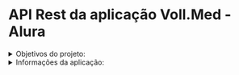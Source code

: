 <h1>API Rest da aplicação Voll.Med - Alura</h1>

<details>
  <summary>Objetivos do projeto:</summary>
  <br>
  <p>Criar a primeira API utilizando os verbos POST, PUT, GET e DELETE;</p>
  <p>Entender o funcionamento da estrutura de um projeto Java utilizando o Spring Boot 3</p>
  <p>Compreender o funcionamento das dependências de um projeto Spring Boot com o Maven</p>
  <p></p>
</details>

<details>
  <summary>Informações da aplicação:</summary>
  <br>
  <details>
    <br>
    <summary>Como faço para acessar as tabelas?</summary>
    <p>O projeto utiliza o h2Database para permitir o acesso as tabelas da aplicação. Isso facilita na rodagem da aplicação, visto que, não será necessário instalar o MySQL ou qualquer outro software para começar a utilizar a aplicação, basta fazer o "run" na classe principal e pronto, o projeto estará funcionando! :)</p>
    <p>O h2Database nos concede um servidor local, que é "startado" junto da aplicação. Ao acessá-lo, você conseguira fazer as requisições MySQL diretamente nas tabelas, para isso, basta acessar o link abaixo <b>quando o projeto estiver rodando</b>.</p>
        
      http://localhost:8080/h2-console/login.do?jsessionid=29a0991dcaef3008cedcc1c67b539f87
  </details>
</details>

